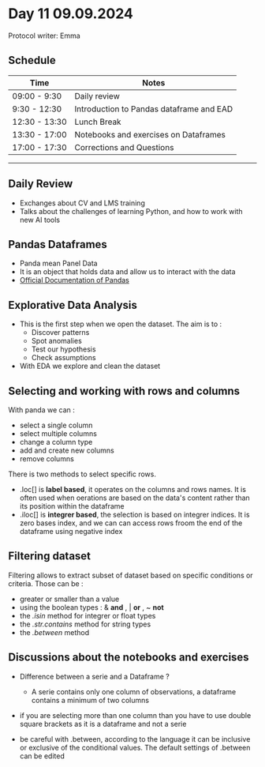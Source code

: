 # Day 11 09.09.2024
Protocol writer: Emma

## __Schedule__ 

|Time|Notes|
|---|---|
|09:00 - 9:30| Daily review|
|9:30 - 12:30|Introduction to Pandas dataframe and EAD|
|12:30 - 13:30|Lunch Break| 
|13:30 - 17:00|Notebooks and exercises on Dataframes|   
|17:00 - 17:30|Corrections and Questions| 

---

## __Daily Review__ 

* Exchanges about CV and LMS training
* Talks about the challenges of learning Python, and how to work with new AI tools

## __Pandas Dataframes__ 

* Panda mean Panel Data
* It is an object that holds data and allow us to interact with the data
* [Official Documentation of Pandas](https://pandas.pydata.org/docs/user_guide/index.html)

## __Explorative Data Analysis__ 

* This is the first step when we open the dataset. The aim is to :
  + Discover patterns
  + Spot anomalies
  + Test our hypothesis
  + Check assumptions
* With EDA we explore and clean the dataset

## __Selecting and working with rows and columns__ 

With panda we can :
  * select a single column
  * select multiple columns
  * change a column type
  * add and create new columns
  * remove columns

There is two methods to select specific rows.
* .loc[] is **label based**, it operates on the columns and rows names. It is often used when oerations are based on the data's content rather than its position within the dataframe
* .iloc[] is **integrer based**, the selection is based on integrer indices. It is zero bases index, and we can can access rows froom the end of the dataframe using negative index

## __Filtering dataset__ 

Filtering allows to extract subset of dataset based on specific conditions or criteria. 
Those can be : 
  * greater or smaller than a value
  * using the boolean types : & **and** , | **or** , ~ **not**
  * the *.isin* method for integrer or float types
  * the *.str.contains* method for string types
  * the *.between* method

## __Discussions about the notebooks and exercises__ 

* Difference between a serie and a Dataframe ?
    + A serie contains only one column of observations, a dataframe contains a minimum of two columns

* if you are selecting more than one column than you have to use double square brackets as it is a dataframe and not a serie
* be careful with .between, according to the language it can be inclusive or exclusive of the conditional values. The default settings of .between can be edited
  



